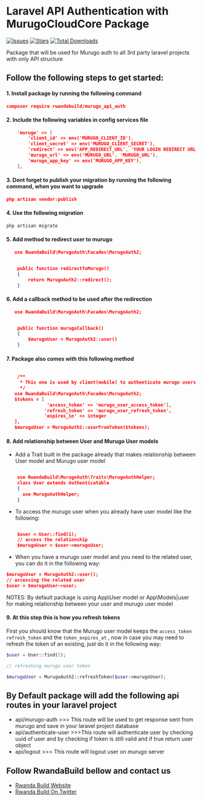 # Laravel API Authentication with MurugoCloudCore Package

[![Issues](https://img.shields.io/github/issues/RWBuild/package_MurugoAuth_API-Laravel.svg?style=flat-square)](https://github.com/RWBuild/package_MurugoAuth_API-Laravel/issues)
[![Stars](https://img.shields.io/github/stars/RWBuild/package_MurugoAuth_API-Laravel.svg?style=flat-square)](https://github.com/RWBuild/package_MurugoAuth_API-Laravel/stargazers)
[![Total Downloads](https://img.shields.io/packagist/dt/rwandabuild/murugo_api_auth.svg?style=flat-square)](https://packagist.org/packages/rwandabuild/murugo_api_auth)

Package that will be used for Murugo auth to all 3rd party laravel projects with only API structure

## Follow the following steps to get started:

#### 1. Install package by running the following command

```json
composer require rwandabuild/murugo_api_auth
```

#### 2. Include the following variables in config services file
```json
    'murugo' => [
        'client_id' => env('MURUGO_CLIENT_ID'),
        'client_secret' => env('MURUGO_CLIENT_SECRET'),
        'redirect' => env('APP_REDIRECT_URL', 'YOUR LOGIN REDIRECT URL'),
        'murugo_url' => env('MURUGO_URL', 'MURUGO_URL'),
        'murugo_app_key' => env('MURUGO_APP_KEY'),
    ],
```
#### 3. Dont forget to publish your migration by running the following command, when you want to upgrade 
```json
php artisan vendor:publish
```

#### 4. Use the following migration
```php
php artisan migrate
```

#### 5. Add method to redirect user to murugo
```json
   use RwandaBuild\MurugoAuth\Facades\MurugoAuth2;


    public function redirectToMurugo()
    {
        return MurugoAuth2::redirect();
    }
```
#### 6. Add a callback method to be used after the redirection
```json
   use RwandaBuild\MurugoAuth\Facades\MurugoAuth2;


    public function murugoCallback()
    { 
        $murugoUser = MurugoAuth2::user()
    }
```
#### 7. Package also comes with this following method
```json

    /**
     * This one is used by client(mobile) to authenticate murugo users on their 3rd party servers
     */
   use RwandaBuild\MurugoAuth\Facades\MurugoAuth2;
   $tokens = [
               'access_token' => 'murugo_user_access_token'],
              'refresh_token' => 'murugo_user_refresh_token',
              'expires_in' => integer
   ],
   $murugoUser = MurugoAuth2::userFromToken($tokens);
```
#### 8. Add relationship between User and Murugo User models
- Add a Trait built in the package already that makes relationship between User model and Murugo user model
```json

    use RwandaBuild\MurugoAuth\Traits\MurugoAuthHelper;
    class User extends Authenticatable
    {
      use MurugoAuthHelper;
    }
```
- To access the murugo user when you already have user model like the following:
```json

    $user = User::find(1);
    // access the relationship
    $murugoUser = $user->murugoUser;
```

- When you have a murugo user model and you need to the related user, you can do it in the following way:

```json
$murugoUser = MurugoAuth2::user();
// accessing the related user
$user = $murugoUser->user;
```
NOTES: By default package is using App\User model or App\Models|user for making relationship between your user and murugo user model
#### 9. At this step this is how you refresh tokens

First you should know that the Murugo user model keeps the ``access_token`` ``refresh_token`` and the `token_expires_at`
, now in case you may need to refresh the token of an existing, just do it in the following way:

```php
$user = User::find(2);

// refreshing murugo user token

$murugoUser = MurugoAuth2::refreshToken($user->murugoUser);

```
## By Default package will add the following api routes in your laravel project

- api/murugo-auth >>> This route will be used to get response sent from murugo and save in your laravel project database
- api/authenticate-user >>>This route will authenticate user by checking uuid of user and by checking if token is still valid and if true return user object
- api/logout >>> This route will logout user on murugo server
## Follow RwandaBuild bellow and contact us

- [Rwanda Build Website](https://rwandabuildprogram.com/)
- [Rwanda Build On Twitter](https://twitter.com/RwandaBuild)
